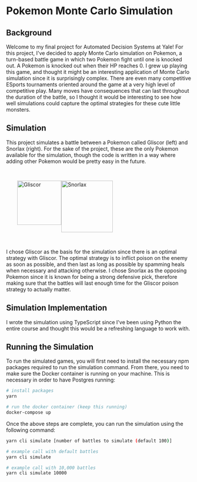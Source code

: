 # Pokemon Monte Carlo Simulation

## Background

Welcome to my final project for Automated Decision Systems at Yale! For this project, I've decided to apply Monte Carlo simulation on Pokemon, a turn-based battle game in which two Pokemon fight until one is knocked out. A Pokemon is knocked out when their HP reaches 0. I grew up playing this game, and thought it might be an interesting application of Monte Carlo simulation since it is surprisingly complex. There are even many competitive ESports tournaments oriented around the game at a very high level of competitive play. Many moves have consequences that can last throughout the duration of the battle, so I thought it would be interesting to see how well simulations could capture the optimal strategies for these cute little monsters.

## Simulation

This project simulates a battle between a Pokemon called Gliscor (left) and Snorlax (right). For the sake of the project, these are the only Pokemon available for the simulation, though the code is written in a way where adding other Pokemon would be pretty easy in the future.

<div style="display:flex; padding: 30px;">
<img width="120" alt="Gliscor" src="https://static.wikia.nocookie.net/vsbattles/images/5/5b/472.png/revision/latest?cb=20160521201947">
<img width="140" alt="Snorlax" src="https://images.gameinfo.io/pokemon/256/p143f157.webp">
</div>

I chose Gliscor as the basis for the simulation since there is an optimal strategy with Gliscor. The optimal strategy is to inflict poison on the enemy as soon as possible, and then last as long as possible by spamming heals when necessary and attacking otherwise. I chose Snorlax as the opposing Pokemon since it is known for being a strong defensive pick, therefore making sure that the battles will last enough time for the Gliscor poison strategy to actually matter.

## Simulation Implementation
I wrote the simulation using TypeScript since I've been using Python the entire course and thought this would be a refreshing language to work with. 

## Running the Simulation
To run the simulated games, you will first need to install the necessary npm packages required to run the simulation command. From there, you need to make sure the Docker container is running on your machine. This is necessary in order to have Postgres running:

```bash
# install packages
yarn

# run the docker container (keep this running)
docker-compose up
```

Once the above steps are complete, you can run the simulation using the following command:

```bash
yarn cli simulate [number of battles to simulate (default 100)]

# example call with default battles
yarn cli simulate

# example call with 10,000 battles
yarn cli simulate 10000
```



